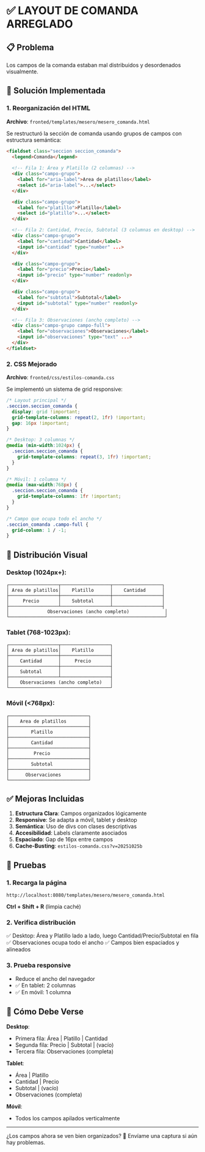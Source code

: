 # ✅ LAYOUT DE COMANDA ARREGLADO

## 📋 Problema
Los campos de la comanda estaban mal distribuidos y desordenados visualmente.

## 🔧 Solución Implementada

### 1. Reorganización del HTML
**Archivo**: `fronted/templates/mesero/mesero_comanda.html`

Se restructuró la sección de comanda usando grupos de campos con estructura semántica:

```html
<fieldset class="seccion seccion_comanda">
  <legend>Comanda</legend>
  
  <!-- Fila 1: Área y Platillo (2 columnas) -->
  <div class="campo-grupo">
    <label for="aria-label">Area de platillos</label>
    <select id="aria-label">...</select>
  </div>

  <div class="campo-grupo">
    <label for="platillo">Platillo</label>
    <select id="platillo">...</select>
  </div>

  <!-- Fila 2: Cantidad, Precio, Subtotal (3 columnas en desktop) -->
  <div class="campo-grupo">
    <label for="cantidad">Cantidad</label>
    <input id="cantidad" type="number" ...>
  </div>

  <div class="campo-grupo">
    <label for="precio">Precio</label>
    <input id="precio" type="number" readonly>
  </div>

  <div class="campo-grupo">
    <label for="subtotal">Subtotal</label>
    <input id="subtotal" type="number" readonly>
  </div>

  <!-- Fila 3: Observaciones (ancho completo) -->
  <div class="campo-grupo campo-full">
    <label for="observaciones">Observaciones</label>
    <input id="observaciones" type="text" ...>
  </div>
</fieldset>
```

### 2. CSS Mejorado
**Archivo**: `fronted/css/estilos-comanda.css`

Se implementó un sistema de grid responsive:

```css
/* Layout principal */
.seccion.seccion_comanda {
  display: grid !important;
  grid-template-columns: repeat(2, 1fr) !important;
  gap: 16px !important;
}

/* Desktop: 3 columnas */
@media (min-width:1024px) {
  .seccion.seccion_comanda {
    grid-template-columns: repeat(3, 1fr) !important;
  }
}

/* Móvil: 1 columna */
@media (max-width:768px) {
  .seccion.seccion_comanda {
    grid-template-columns: 1fr !important;
  }
}

/* Campo que ocupa todo el ancho */
.seccion_comanda .campo-full {
  grid-column: 1 / -1;
}
```

## 📐 Distribución Visual

### Desktop (1024px+):
```
┌──────────────────┬──────────────────┬──────────────────┐
│ Area de platillos│    Platillo      │    Cantidad      │
├──────────────────┼──────────────────┼──────────────────┤
│     Precio       │    Subtotal      │                  │
├──────────────────┴──────────────────┴──────────────────┤
│              Observaciones (ancho completo)             │
└─────────────────────────────────────────────────────────┘
```

### Tablet (768-1023px):
```
┌──────────────────┬──────────────────┐
│ Area de platillos│    Platillo      │
├──────────────────┼──────────────────┤
│    Cantidad      │     Precio       │
├──────────────────┼──────────────────┤
│    Subtotal      │                  │
├──────────────────┴──────────────────┤
│    Observaciones (ancho completo)   │
└─────────────────────────────────────┘
```

### Móvil (<768px):
```
┌─────────────────────────────┐
│    Area de platillos        │
├─────────────────────────────┤
│        Platillo             │
├─────────────────────────────┤
│        Cantidad             │
├─────────────────────────────┤
│         Precio              │
├─────────────────────────────┤
│        Subtotal             │
├─────────────────────────────┤
│      Observaciones          │
└─────────────────────────────┘
```

## ✅ Mejoras Incluidas

1. **Estructura Clara**: Campos organizados lógicamente
2. **Responsive**: Se adapta a móvil, tablet y desktop
3. **Semántica**: Uso de divs con clases descriptivas
4. **Accesibilidad**: Labels claramente asociados
5. **Espaciado**: Gap de 16px entre campos
6. **Cache-Busting**: `estilos-comanda.css?v=20251025b`

## 🧪 Pruebas

### 1. Recarga la página
```
http://localhost:8080/templates/mesero/mesero_comanda.html
```
**Ctrl + Shift + R** (limpia caché)

### 2. Verifica distribución
✅ Desktop: Área y Platillo lado a lado, luego Cantidad/Precio/Subtotal en fila
✅ Observaciones ocupa todo el ancho
✅ Campos bien espaciados y alineados

### 3. Prueba responsive
- Reduce el ancho del navegador
- ✅ En tablet: 2 columnas
- ✅ En móvil: 1 columna

## 📸 Cómo Debe Verse

**Desktop**:
- Primera fila: Área | Platillo | Cantidad
- Segunda fila: Precio | Subtotal | (vacío)
- Tercera fila: Observaciones (completa)

**Tablet**:
- Área | Platillo
- Cantidad | Precio
- Subtotal | (vacío)
- Observaciones (completa)

**Móvil**:
- Todos los campos apilados verticalmente

---

¿Los campos ahora se ven bien organizados? 📸 Envíame una captura si aún hay problemas.


